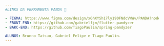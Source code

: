 ```yaml
---
#LINKS DA FERRAMENTA PANDA 🐼

- FIGMA: https://www.figma.com/design/xGhXYSh17ly190FNdcVWWv/PANDA?node-id=0-1&p=f&t=XJPnYKy3jz2esZo5-0
- FRONT-END: https://github.com/gabrielfjm/flutter-pandyzer
- BAKC-END: https://github.com/TiagoPaulin/spring-pandyzer

ALUNOS: Brunno Tatsuo, Gabriel Felipe e Tiago Paulin.
---
```

